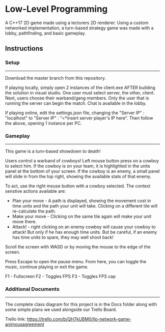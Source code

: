﻿Low-Level Programming
==================

A C++17 2D game made using a lecturers 2D renderer. Using a custom networked implementation, a turn-based strategy game was made with a lobby, pathfinding, and basic gameplay.

## Instructions
### Setup
------
Download the master branch from this repository.

If playing locally, simply open 2 instances of the client.exe AFTER building the solution in visual studio. One user must select server, the other, client. Next, users choose their warband/gang members. Only the user that is running the server can begin the match. Chat is available in the lobby.

If playing online, edit the settings.json file, changing the "Server IP" : "localhost" to "Server IP" : "<*insert server player's IP here". Then follow the above, opening 1 instance per PC.

### Gameplay
------
This game is a turn-based showdown to death!

Users control a warband of cowboys! Left mouse button press on a cowboy to select him. If the cowboy is on your team, it is highlighted in the units panel at the bottom of your screen. If the cowboy is an enemy, a small panel will slide in from the top right, showing the available stats of that enemy. 

To act, use the right mouse button with a cowboy selected. The context senstive actions available are:
- Plan your move - A path is displayed, showing the movement cost in time units and the path your unit will take. Clicking on a different tile will re-calculate the path.
- Make your move - Clicking on the same tile again will make your unit move there.
- Attack! - right clicking on an enemy cowboy will cause your cowboy to attack! But only if he has enough time units. But be careful, if an enemy has time units to spare, they may well shoot back!

Scroll the screen with WASD or by moving the mouse to the edge of the screen.

Press Escape to open the pause menu. From here, you can toggle the music, continue playing or exit the game.

F1 - Fullscreen
F2 - Toggles FPS
F3 - Toggles FPS cap

### Additional Documents
------
The complete class diagram for this project is in the Docs folder along with some simple plans we used alongside our Trello Board.

Trello link: https://trello.com/b/QH7kUBM0/llp-network-game-animousagreement

